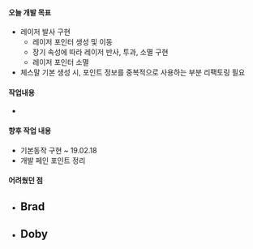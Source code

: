 #### 오늘 개발 목표

- 레이저 발사 구현
  - 레이저 포인터 생성 및 이동
  - 장기 속성에 따라 레이저 반사, 투과, 소멸 구현
  - 레이저 포인터 소멸
- 체스말 기본 생성 시, 포인트 정보를 중복적으로 사용하는 부분 리팩토링 필요



#### 작업내용

- 



#### 향후 작업 내용

- 기본동작 구현 ~ 19.02.18
- 개발 페인 포인트 정리



#### 어려웠던 점

- Brad
  - 
- Doby
  - 